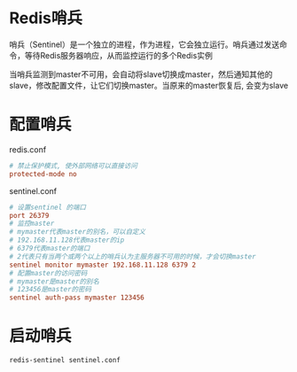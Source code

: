 # Redis哨兵

哨兵（Sentinel）是一个独立的进程，作为进程，它会独立运行。哨兵通过发送命令，等待Redis服务器响应，从而监控运行的多个Redis实例

当哨兵监测到master不可用，会自动将slave切换成master，然后通知其他的slave，修改配置文件，让它们切换master。当原来的master恢复后, 会变为slave

# 配置哨兵

redis.conf
```conf
# 禁止保护模式, 使外部网络可以直接访问
protected-mode no
```

sentinel.conf
```conf
# 设置sentinel 的端口
port 26379
# 监控master
# mymaster代表master的别名，可以自定义
# 192.168.11.128代表master的ip
# 6379代表master的端口
# 2代表只有当两个或两个以上的哨兵认为主服务器不可用的时候，才会切换master
sentinel monitor mymaster 192.168.11.128 6379 2
# 配置master的访问密码
# mymaster是master的别名
# 123456是master的密码
sentinel auth-pass mymaster 123456
```

# 启动哨兵

```
redis-sentinel sentinel.conf
```
